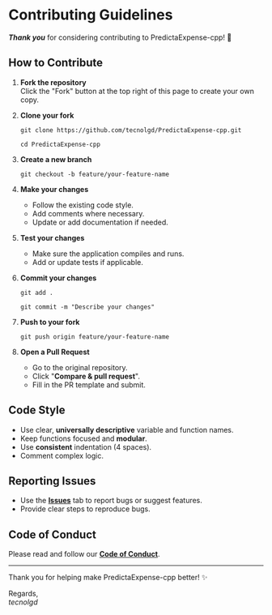 # Contributing Guidelines

***Thank you*** for considering contributing to PredictaExpense-cpp! 🚀

## How to Contribute

1. **Fork the repository**  
   Click the "Fork" button at the top right of this page to create your own copy.

2. **Clone your fork**  
   ```
   git clone https://github.com/tecnolgd/PredictaExpense-cpp.git
   ```
   ```
   cd PredictaExpense-cpp
   ```

3. **Create a new branch**  
   ```
   git checkout -b feature/your-feature-name
   ```

4. **Make your changes**  
   - Follow the existing code style.
   - Add comments where necessary.
   - Update or add documentation if needed.

5. **Test your changes**  
   - Make sure the application compiles and runs.
   - Add or update tests if applicable.

6. **Commit your changes**  
   ```
   git add . 
   ```
   ```   
   git commit -m "Describe your changes"
   ```

7. **Push to your fork**  
   ```
   git push origin feature/your-feature-name
   ```

8. **Open a Pull Request**  
   - Go to the original repository.
   - Click "**Compare & pull request**".
   - Fill in the PR template and submit.

## Code Style

- Use clear, **universally descriptive** variable and function names.
- Keep functions focused and **modular**.
- Use **consistent** indentation (4 spaces).
- Comment complex logic.

## Reporting Issues

- Use the [**Issues**](https://github.com/tecnolgd/PredictaExpense-cpp/issues) tab to report bugs or suggest features.
- Provide clear steps to reproduce bugs.

## Code of Conduct

Please read and follow our [**Code of Conduct**](CODE_OF_CONDUCT.md).

---
Thank you for helping make PredictaExpense-cpp better! ✨

Regards,   
*tecnolgd*